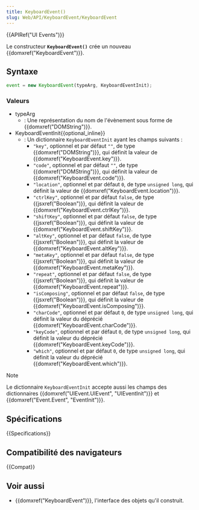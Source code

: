 ```yaml
---
title: KeyboardEvent()
slug: Web/API/KeyboardEvent/KeyboardEvent
---
```


{{APIRef("UI Events")}}

Le constructeur **`KeyboardEvent()`** crée un nouveau {{domxref("KeyboardEvent")}}.

## Syntaxe

```js
event = new KeyboardEvent(typeArg, KeyboardEventInit);
```

### Valeurs

- typeArg
  - : Une représentation du nom de l'évènement sous forme de {{domxref("DOMString")}}.
- KeyboardEventInit{{optional_inline}}
  - : Un dictionnaire `KeyboardEventInit` ayant les champs suivants :
    - `"key"`, optionnel et par défaut `""`, de type {{domxref("DOMString")}}, qui définit la valeur de {{domxref("KeyboardEvent.key")}}.
    - `"code"`, optionnel et par défaut `""`, de type {{domxref("DOMString")}}, qui définit la valeur de {{domxref("KeyboardEvent.code")}}.
    - `"location"`, optionnel et par défaut `0`, de type `unsigned long`, qui définit la valeur de {{domxref("KeyboardEvent.location")}}.
    - `"ctrlKey"`, optionnel et par défaut `false`, de type {{jsxref("Boolean")}}, qui définit la valeur de {{domxref("KeyboardEvent.ctrlKey")}}.
    - `"shiftKey"`, optionnel et par défaut `false`, de type {{jsxref("Boolean")}}, qui définit la valeur de {{domxref("KeyboardEvent.shiftKey")}}.
    - `"altKey"`, optionnel et par défaut `false`, de type {{jsxref("Boolean")}}, qui définit la valeur de {{domxref("KeyboardEvent.altKey")}}.
    - `"metaKey"`, optionnel et par défaut `false`, de type {{jsxref("Boolean")}}, qui définit la valeur de {{domxref("KeyboardEvent.metaKey")}}.
    - `"repeat"`, optionnel et par défaut `false`, de type {{jsxref("Boolean")}}, qui définit la valeur de {{domxref("KeyboardEvent.repeat")}}.
    - `"isComposing"`, optionnel et par défaut `false`, de type {{jsxref("Boolean")}}, qui définit la valeur de {{domxref("KeyboardEvent.isComposing")}}.
    - `"charCode"`, optionnel et par défaut `0`, de type `unsigned long`, qui définit la valeur du déprécié {{domxref("KeyboardEvent.charCode")}}.
    - `"keyCode"`, optionnel et par défaut `0`, de type `unsigned long`, qui définit la valeur du déprécié {{domxref("KeyboardEvent.keyCode")}}.
    - `"which"`, optionnel et par défaut `0`, de type `unsigned long`, qui définit la valeur du déprécié {{domxref("KeyboardEvent.which")}}.

> [!NOTE]
> Le dictionnaire `KeyboardEventInit` accepte aussi les champs des dictionnaires {{domxref("UIEvent.UIEvent", "UIEventInit")}} et {{domxref("Event.Event", "EventInit")}}.

## Spécifications

{{Specifications}}

## Compatibilité des navigateurs

{{Compat}}

## Voir aussi

- {{domxref("KeyboardEvent")}}, l'interface des objets qu'il construit.
